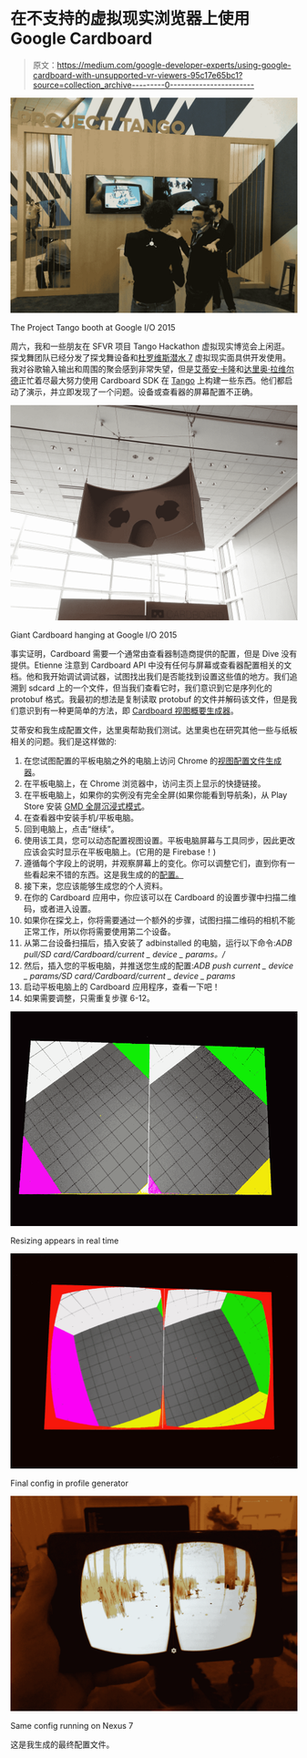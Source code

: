 # 在不支持的虚拟现实浏览器上使用 Google Cardboard

> 原文：<https://medium.com/google-developer-experts/using-google-cardboard-with-unsupported-vr-viewers-95c17e65bc1?source=collection_archive---------0----------------------->

![](img/2691a391321a2ff5355efc773356da94.png)

The Project Tango booth at Google I/O 2015

周六，我和一些朋友在 SFVR 项目 Tango Hackathon 虚拟现实博览会上闲逛。探戈舞团队已经分发了探戈舞设备和[杜罗维斯潜水 7](https://www.durovis.com/product.html?id=5) 虚拟现实面具供开发使用。我对谷歌输入输出和周围的聚会感到非常失望，但是[艾蒂安·卡隆](https://plus.google.com/u/0/+EtienneCaron/posts)和[达里奥·拉维尔德](https://plus.google.com/u/0/+DarioLaverde/posts)正忙着尽最大努力使用 Cardboard SDK 在 [Tango](https://www.google.com/atap/project-tango/) 上构建一些东西。他们都启动了演示，并立即发现了一个问题。设备或查看器的屏幕配置不正确。

![](img/2d01a71da53cb85950a5585c8e2b0198.png)

Giant Cardboard hanging at Google I/O 2015

事实证明，Cardboard 需要一个通常由查看器制造商提供的配置，但是 Dive 没有提供。Etienne 注意到 Cardboard API 中没有任何与屏幕或查看器配置相关的文档。他和我开始调试调试器，试图找出我们是否能找到设置这些值的地方。我们追溯到 sdcard 上的一个文件，但当我们查看它时，我们意识到它是序列化的 protobuf 格式。我最初的想法是复制读取 protobuf 的文件并解码该文件，但是我们意识到有一种更简单的方法，即 [Cardboard 视图概要生成器](https://www.google.com/get/cardboard/viewerprofilegenerator/)。

艾蒂安和我生成配置文件，达里奥帮助我们测试。达里奥也在研究其他一些与纸板相关的问题。我们是这样做的:

1.  在您试图配置的平板电脑之外的电脑上访问 Chrome 的[视图配置文件生成器](https://www.google.com/get/cardboard/viewerprofilegenerator/)。
2.  在平板电脑上，在 Chrome 浏览器中，访问主页上显示的快捷链接。
3.  在平板电脑上，如果你的实例没有完全全屏(如果你能看到导航条)，从 Play Store 安装 [GMD 全屏沉浸式模式](https://play.google.com/store/apps/details?id=com.gmd.immersive)。
4.  在查看器中安装手机/平板电脑。
5.  回到电脑上，点击“继续”。
6.  使用该工具，您可以动态配置视图设置。平板电脑屏幕与工具同步，因此更改应该会实时显示在平板电脑上。(它用的是 Firebase！)
7.  遵循每个字段上的说明，并观察屏幕上的变化。你可以调整它们，直到你有一些看起来不错的东西。这是我生成的的[配置。](http://google.com/cardboard/cfg?p=CghHREVzUm9jaxIJVGFuZ29EaXZlHRKDQD0lpptEPSoQAABsQgAA8EEAAFxCAABYQlgBNSlcDz06CHsULj4K1yM-UABgAg)
8.  接下来，您应该能够生成您的个人资料。
9.  在你的 Cardboard 应用中，你应该可以在 Cardboard 的设置步骤中扫描二维码，或者进入设置。
10.  如果你在探戈上，你将需要通过一个额外的步骤，试图扫描二维码的相机不能正常工作，所以你将需要使用第二个设备。
11.  从第二台设备扫描后，插入安装了 adbinstalled 的电脑，运行以下命令:*ADB pull/SD card/Cardboard/current _ device _ params。/*
12.  然后，插入您的平板电脑，并推送您生成的配置:*ADB push current _ device _ params/SD card/Cardboard/current _ device _ params*
13.  启动平板电脑上的 Cardboard 应用程序，查看一下吧！
14.  如果需要调整，只需重复步骤 6-12。

![](img/0f223e49e6388c6cc767b9f31f6ae35b.png)

Resizing appears in real time

![](img/bb40fdba4629f9987c0018b58b3b58e6.png)

Final config in profile generator

![](img/6f6d153c842c574f19b3630477a3309f.png)

Same config running on Nexus 7

这是我生成的最终配置文件。
